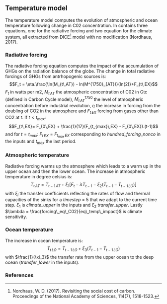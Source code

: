 ## Temperature model
The temperature model computes the evolution of atmospheric and ocean temperature following change in C02 concentration. In contains three equations, one for the radiative forcing and two equation for the climate system, all extracted from DICE[^1]  model with no modification (Nordhaus, 2017). 


### Radiative forcing
The radiative forcing equation computes the impact of the accumulation of GHGs on the radiation balance of the globe. The change in total radiative forcings of GHGs from antrhopogenic sources is: 
$$F_t = \eta.\frac{\ln(M_{t\,AT}) - ln(M^{1750}_{AT})}{ln(2)}+F_{t\,EX}$$
$F_t$ in watts per m2, $M_{t\,AT}$ the atmospheric concentration of C02 in Gtc (defined in Carbon Cycle model), $M^{1750}_{t\,AT}$ the level of atmospheric concentration before industrial revolution, $\eta$ the increase in forcing from the doubling of CO2 in the atmosphere and $F_{t\,EX}$ forcing from gases other than CO2 at $t$. 
If $t < t_{max}$:  
 $$F_{t\,EX}= F_{0\,EX} + \frac{1}{17}(F_{t_{max}\,EX} - F_{0\,EX}).(t-1)$$
 and for $t = t_{max}:\:F_{t\,EX}= F_{t_{max}\,EX}$ corresponding to $hundred\_forcing\_nonco$ in the inputs and $t_{max}$ the last period. 


### Atmospheric temperature
Radiative forcing warms up the atmosphere which leads to a warm up in the upper ocean and then the lower ocean. The increase in atmospheric temperature in degree celsius is:  
$$T_{t\,AT} = T_{t-1\,AT} + \xi_1[F_t - \lambda T_{t-1} - \xi_2(T_{t-1} - T_{t-1\,LO})]$$
with $\xi_i$ the transfer coefficients reflecting the rates of flow and thermal capacities of the sinks for a $time step$ = 5 that we adapt to the current time step. $\xi_1$ is $climate\_upper$ in the inputs and $\xi_2$ $transfer\_upper$. Lastly $\lambda  = \frac{forcing\_eq\_C02}{eq\_temp\_impact}$ is climate sensitivity.

### Ocean temperature
The increase in ocean temperature is: 
$$T_{t\,LO} = T_{t-1\,LO} + \xi_3(T_{t-1} - T_{t-1\,LO})$$
with $\frac{1}{\xi_3}$ the transfer rate from the upper ocean to the deep ocean ($transfer\_lower$ in the inputs).   

### References 

[^1]: Nordhaus, W. D. (2017). Revisiting the social cost of carbon. Proceedings of the National Academy of Sciences, 114(7), 1518-1523.